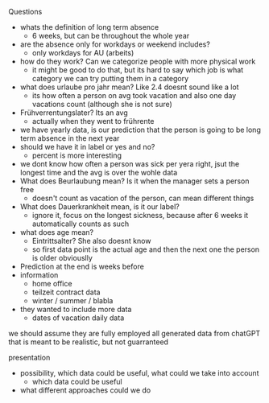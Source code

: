 Questions

- whats the definition of long term absence
  - 6 weeks, but can be throughout the whole year
- are the absence only for workdays or weekend includes?
  - only workdays for AU (arbeits)
- how do they work? Can we categorize people with more physical work
  - it might be good to do that, but its hard to say which job is what category we can try putting them in a category
- what does urlaube pro jahr mean? Like 2.4 doesnt sound like a lot
  - its how often a person on avg took vacation and also one day vacations count (although she is not sure)
- Frühverrentungslater? Its an avg
  - actually when they went to frührente
- we have yearly data, is our prediction that the person is going to be long term absence in the next year
- should we have it in label or yes and no?
  - percent is more interesting
- we dont know how often a person was sick per yera right, jsut the longest time and the avg is over the wohle data
- What does Beurlaubung mean? Is it when the manager sets a person free
  - doesn't count as vacation of the person, can mean different things
- What does Dauerkrankheit mean, is it our label?
  - ignore it, focus on the longest sickness, because after 6 weeks it automatically counts as such
- what does age mean?
  - Eintrittsalter? She also doesnt know
  - so first data point is the actual age and then the next one the person is older obviouslly
- Prediction at the end is weeks before
- information
  - home office
  - teilzeit contract data
  - winter / summer / blabla
- they wanted to include more data
  - dates of vacation daily data


we should assume they are fully employed
all generated data from chatGPT that is meant to be realistic, but not guarranteed



presentation
- possibility, which data could be useful, what could we take into account
  - which data could be useful
- what different approaches could we do